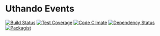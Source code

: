 Uthando Events
============

[![Build Status](https://travis-ci.org/uthando-cms/uthando-events.svg?branch=master)](https://travis-ci.org/uthando-cms/uthando-events)
[![Test Coverage](https://codeclimate.com/github/uthando-cms/uthando-events/badges/coverage.svg)](https://codeclimate.com/github/uthando-cms/uthando-events/coverage)
[![Code Climate](https://codeclimate.com/github/uthando-cms/uthando-events/badges/gpa.svg)](https://codeclimate.com/github/uthando-cms/uthando-events)
[![Dependency Status](https://www.versioneye.com/user/projects/55f2d08dd4d204001e0000d1/badge.svg?style=flat)](https://www.versioneye.com/user/projects/55f2d08dd4d204001e0000d1)
[![Packagist](https://img.shields.io/packagist/v/uthando-cms/uthando-events.svg)](https://packagist.org/packages/uthando-cms/uthando-events)
